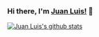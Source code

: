 ### Hi there, I'm [Juan Luis!](https://juanluisfg.com) 👋

<!--
**jluisfgarza/jluisfgarza** is a ✨ _special_ ✨ repository because its `README.md` (this file) appears on your GitHub profile.

Here are some ideas to get you started:

- 🔭 I’m currently working on ...
- 🌱 I’m currently learning ...
- 👯 I’m looking to collaborate on ...
- 🤔 I’m looking for help with ...
- 💬 Ask me about ...
- 📫 How to reach me: ...
- 😄 Pronouns: ...
- ⚡ Fun fact: ...
-->

<a href="https://github.com/jluisfgarza/github-readme-stats">
  <img align="center" src="https://github-readme-stats.jluisfgarza.vercel.app/api?username=jluisfgarza&show_icons=true&theme=&line_height=27" alt="Juan Luis's github stats" />
</a>
